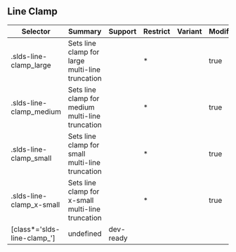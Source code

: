 

## Line Clamp

| Selector | Summary | Support | Restrict | Variant | Modifier |
|-------|-------|-------|-------|-------|-------|
| .slds-line-clamp_large | Sets line clamp for large multi-line truncation |   | * |   | true |
| .slds-line-clamp_medium | Sets line clamp for medium multi-line truncation |   | * |   | true |
| .slds-line-clamp_small | Sets line clamp for small multi-line truncation |   | * |   | true |
| .slds-line-clamp_x-small | Sets line clamp for x-small multi-line truncation |   | * |   | true |
| [class*='slds-line-clamp_'] | undefined | dev-ready |   |   |   |